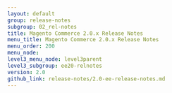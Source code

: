 ```yaml
---
layout: default
group: release-notes
subgroup: 02_rel-notes
title: Magento Commerce 2.0.x Release Notes
menu_title: Magento Commerce 2.0.x Release Notes
menu_order: 200
menu_node: 
level3_menu_node: level3parent
level3_subgroup: ee20-relnotes
version: 2.0
github_link: release-notes/2.0-ee-release-notes.md
---
```


